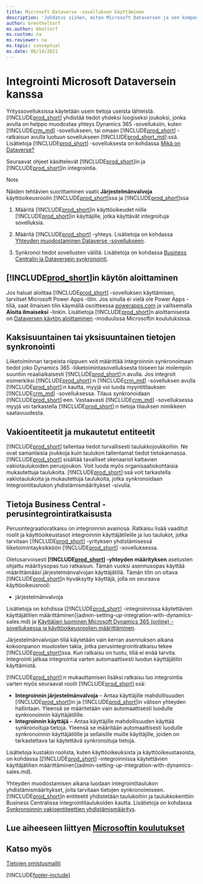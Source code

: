 ```yaml
---
title: Microsoft Dataverse -sovelluksen käyttäminen
description: 'Johdatus siihen, miten Microsoft Dataversen ja sen komponentit voi integroida ja miten niitä voi käyttää yhteyden muodostamiseksi muihin Dynamics 365 -sovelluksiin.'
author: brentholtorf
ms.author: bholtorf
ms.custom: na
ms.reviewer: na
ms.topic: conceptual
ms.date: 06/14/2021
---
```


# <a name="integrating-with-microsoft-dataverse" />Integrointi Microsoft Dataversein kanssa

Yrityssovelluksissa käytetään usein tietoja useista lähteistä. [!INCLUDE[prod_short](includes/cds_long_md.md)] yhdistää tiedot yhdeksi loogiseksi joukoksi, jonka avulla on helppo muodostaa yhteys Dynamics 365 -sovelluksiin, kuten [!INCLUDE[crm_md](includes/crm_md.md)] -sovellukseen, tai omaan [!INCLUDE[prod_short](includes/cds_long_md.md)] -ratkaisun avulla luotuun sovellukseen [!INCLUDE[prod_short_md](includes/prod_short.md)]:ssä. Lisätietoja [!INCLUDE[prod_short](includes/cds_long_md.md)] -sovelluksesta on kohdassa [Mikä on Dataverse?](/powerapps/maker/common-data-service/data-platform-intro)

Seuraavat ohjeet käsittelevät [!INCLUDE[prod_short](includes/cds_long_md.md)]in ja [!INCLUDE[prod_short](includes/prod_short.md)]in integrointia.

> [!Note]  
> Näiden tehtävien suorittaminen vaatii **Järjestelmänvalvoja** käyttöoikeusroolin [!INCLUDE[prod_short](includes/cds_long_md.md)]ssa ja [!INCLUDE[prod_short](includes/prod_short.md)]ssa  

1. Määritä [!INCLUDE[prod_short](includes/cds_long_md.md)]in käyttöoikeudet niille [!INCLUDE[prod_short](includes/prod_short.md)]in käyttäjille, jotka käyttävät integroituja sovelluksia.

2. Määritä [!INCLUDE[prod_short](includes/cds_long_md.md)] -yhteys. Lisätietoja on kohdassa [Yhteyden muodostaminen Dataverse -sovellukseen](admin-how-to-set-up-a-dynamics-crm-connection.md).  

3. Synkronoi tiedot sovellusten välillä. Lisätietoja on kohdassa [Business Centralin ja Dataversein synkronointi](admin-synchronizing-business-central-and-sales.md). 

## <a name="getting-started-with-" />[!INCLUDE[prod_short](includes/cds_long_md.md)]in käytön aloittaminen

Jos haluat aloittaa [!INCLUDE[prod_short](includes/cds_long_md.md)] -sovelluksen käyttämisen, tarvitset Microsoft Power Apps -tilin. Jos sinulla ei vielä ole Power Apps -tiliä, saat ilmaisen tilin käymällä osoitteessa [powerapps.com](https://make.powerapps.com/?utm_source=padocs&utm_medium=linkinadoc&utm_campaign=referralsfromdoc) ja valitsemalla **Aloita ilmaiseksi** -linkin. Lisätietoja [!INCLUDE[prod_short](includes/cds_long_md.md)]n aloittamisesta on [Dataversen käytön aloittaminen](/training/modules/get-started-with-powerapps-common-data-service/) -moduulissa Microsoftin koulutuksissa.

## <a name="bi-directional-or-uni-directional-data-synchronization" />Kaksisuuntainen tai yksisuuntainen tietojen synkronointi

Liiketoiminnan tarpeista riippuen voit määrittää integroinnin synkronoimaan tiedot joko Dynamics 365 -liiketoimintasovelluksesta toiseen tai molempiin suuntiin reaaliaikaisesti [!INCLUDE[prod_short](includes/cds_long_md.md)]:n avulla. Jos integroit esimerkiksi [!INCLUDE[prod_short](includes/prod_short.md)]:n [!INCLUDE[crm_md](includes/crm_md.md)] -sovelluksen avulla [!INCLUDE[prod_short](includes/cds_long_md.md)]:n kautta, myyjä voi luoda myyntitilauksen [!INCLUDE[crm_md](includes/crm_md.md)] -sovelluksessa. Tilaus synkronoidaan [!INCLUDE[prod_short](includes/prod_short.md)]:een. Vastaavasti [!INCLUDE[crm_md](includes/crm_md.md)] -sovelluksessa myyjä voi tarkastella [!INCLUDE[prod_short](includes/prod_short.md)]:n tietoja tilauksen nimikkeen saatavuudesta. 

## <a name="standard-and-custom-entities" />Vakioentiteetit ja mukautetut entiteetit

[!INCLUDE[prod_short](includes/cds_long_md.md)] tallentaa tiedot turvallisesti taulukkojoukkoihin. Ne ovat samanlaisia joukkoja kuin taulukon tallentamat tiedot tietokannassa. [!INCLUDE[prod_short](includes/cds_long_md.md)] sisältää tavalliset skenaariot kattavien vakiotaulukoiden perusjoukon. Voit luoda myös organisaatiokohtaisia mukautettuja taulukoita. [!INCLUDE[prod_short](includes/prod_short.md)]:ssä voit tarkastella vakiotaulukoita ja mukautettuja taulukoita, jotka synkronoidaan Integrointitaulukon yhdistämismääritykset -sivulla.

## <a name="about-the-business-central-base-integration-solution" />Tietoja Business Central -perusintegrointiratkaisusta

Perusintegraatioratkaisu on integroinnin avainosa. Ratkaisu lisää vaaditut roolit ja käyttöoikeustasot integroinnin käyttäjätileille ja luo taulukot, jotka tarvitaan [!INCLUDE[prod_short](includes/prod_short.md)] -yrityksen yhdistämisessä liiketoimintayksikköön [!INCLUDE[prod_short](includes/cds_long_md.md)] -sovelluksessa. 

Oletusarvoisesti **[!INCLUDE[prod_short](includes/cds_long_md.md)] -yhteyden määrityksen** asetusten ohjattu määritysopas tuo ratkaisun. Tämän vuoksi asennusopas käyttää määrittämääsi järjestelmänvalvojan käyttäjätiliä. Tämän tilin on oltava [!INCLUDE[prod_short](includes/cds_long_md.md)]n hyväksytty käyttäjä, jolla on seuraava käyttöoikeusrooli:

* järjestelmänvalvoja  

Lisätietoja on kohdissa [[!INCLUDE[prod_short](includes/cds_long_md.md)] -integroinnissa käytettävien käyttäjätilien määrittäminen](admin-setting-up-integration-with-dynamics-sales.md) ja [Käyttäjien luominen Microsoft Dynamics 365 (online) -sovelluksessa ja käyttöoikeusroolien määrittäminen](/dynamics365/customer-engagement/admin/create-users-assign-online-security-roles). 

Järjestelmänvalvojan tiliä käytetään vain kerran asennuksen aikana kokoonpanon muutosten takia, jotka perusintegrointiratkaisu tekee [!INCLUDE[prod_short](includes/cds_long_md.md)]ssa. Kun ratkaisu on tuotu, tiliä ei enää tarvita. Integrointi jatkaa integrointia varten automaattisesti luodun käyttäjätilin käyttämistä.

[!INCLUDE[prod_short](includes/cds_long_md.md)]:n mukauttamisen lisäksi ratkaisu luo integrointia varten myös seuraavat roolit [!INCLUDE[prod_short](includes/cds_long_md.md)]:ssä:

* **Integroinnin järjestelmänvalvoja** – Antaa käyttäjille mahdollisuuden [!INCLUDE[prod_short](includes/prod_short.md)]in ja [!INCLUDE[prod_short](includes/cds_long_md.md)]in välisen yhteyden hallintaan. Yleensä se määritetään vain automaattisesti luodulle synkronoinnin käyttäjätilille.  
* **Integroinnin käyttäjä** – Antaa käyttäjille mahdollisuuden käyttää synkronoituja tietoja. Yleensä se määritään automaattisesti luodulle synkronoinnin käyttäjätilille ja sellaisille muille käyttäjille, joiden on tarkasteltava tai käytettävä synkronoituja tietoja.

Lisätietoja kustakin roolista, kuten käyttöoikeuksista ja käyttöoikeustasoista, on kohdassa [[!INCLUDE[prod_short](includes/cds_long_md.md)] -integroinnissa käytettävien käyttäjätilien määrittäminen](admin-setting-up-integration-with-dynamics-sales.md).

Yhteyden muodostamisen aikana luodaan integrointitaulukon yhdistämismääritykset, joita tarvitaan tietojen synkronoimiseen. [!INCLUDE[prod_short](includes/cds_long_md.md)]n entiteetit yhdistetään taulukoihin ja taulukkokenttiin Business Centralissa integrointitaulukoiden kautta. Lisätietoja on kohdassa [Synkronoinnin vakioentiteettien yhdistämismääritys](admin-synchronizing-business-central-and-sales.md#standard-table-mapping-for-synchronization).

## <a name="see-related-microsoft-training" />Lue aiheeseen liittyen [Microsoftin koulutukset](/training/modules/use-model-driven-apps-common-data-service/)

## <a name="see-also" />Katso myös

[Tietojen omistusmallit](admin-cds-company-concept.md)  
<!--needs to be removed as this is moved to dev-itpro docs[Walkthrough: Customizing an Integration with Dataverse](\dynamics365\business-central\dev-itpro\administration\administration-custom-cds-integration) -->


[!INCLUDE[footer-include](includes/footer-banner.md)]
